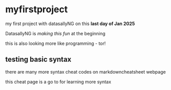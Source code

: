 # myfirstproject
my first project with datasallyNG on this **last day of Jan 2025**

DatasallyNG is *making this fun* at the beginning

this is also looking more like programming - tor!

## testing basic syntax
there are many more syntax cheat codes on markdowncheatsheet webpage

this cheat page is a go to for learning more syntax
